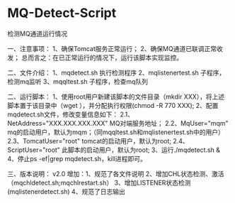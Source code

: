 # MQ-Detect-Script
检测MQ通道运行情况

一、注意事项：
1、确保Tomcat服务正常运行；
2、确保MQ通道已联调正常收发；
总而言之：在已正常运行的情况下，运行该脚本实现监控。

二、文件介绍：
1、mqdetect.sh 执行检测程序
2、mqlistenertest.sh 子程序，检测mq监听
3、mqqltest.sh 子程序，检查mq队列

二、运行脚本：
1、使用root用户新建该脚本的文件目录（mkdir XXX），将上述脚本置于该目录中（wget ），并分配执行权限(chmod -R 770 XXX);
2、配置mqdetect.sh文件，修改变量信息如下：
2.1、NetAddress="XXX.XXX.XXX.XXX" MQ对端服务地址；
2.2、MqUser="mqm" mq的启动用户，默认为mqm；（同mqqltest.sh和mqlistenertest.sh中的用户）
2.3、TomcatUser="root" tomcat的启动用户，默认为root;
2.4、ScriptUser="root" 此脚本的启动用户，默认为root;
3、运行./mqdetect.sh &
4、停止ps -ef|grep mqdetect.sh，kill进程即可。

三、版本说明：
v2.0 增加：1、规范了各文件说明
          2、增加CHL状态检测、激活（mqchldetect.sh;mqchlrestart.sh）
          3、增加LISTENER状态检测(mqlistenerdetect.sh)
          4、规范了日志输出
